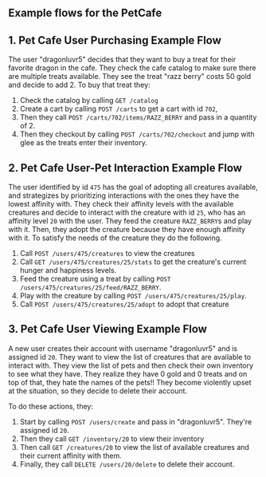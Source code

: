 ## Example flows for the PetCafe

## 1. Pet Cafe User Purchasing Example Flow

The user "dragonluvr5" decides that they want to buy a treat for their favorite dragon in the cafe. They check the cafe catalog to make sure there are multiple treats available. They see the treat "razz berry" costs 50 gold and decide to add 2.
To buy that treat they:
1. Check the catalog by calling ```GET /catalog```
2. Create a cart by calling ```POST /carts``` to get a cart with id `702`,
3. Then they call ```POST /carts/702/items/RAZZ_BERRY``` and pass in a quantity of 2.
4. Then they checkout by calling ```POST /carts/702/checkout``` and jump with glee as the treats enter their inventory. 

## 2. Pet Cafe User-Pet Interaction Example Flow

The user identified by id `475` has the goal of adopting all creatures available, and strategizes by prioritizing interactions with the ones they have the lowest affinity with.
They check their affinity levels with the available creatures and decide to interact with the creature with id `25`, who has an affinity level `20` with the user. They feed the creature `RAZZ_BERRY`s and play with it. Then, they adopt the creature because they have enough affinity with it.
To satisfy the needs of the creature they do the following.

1. Call `POST /users/475/creatures` to view the creatures
2. Call `GET /users/475/creatures/25/stats` to get the creature's current hunger and happiness levels.
3. Feed the creature using a treat by calling `POST /users/475/creatures/25/feed/RAZZ_BERRY`.
4. Play with the creature by calling `POST /users/475/creatures/25/play`.
5. Call `POST /users/475/creatures/25/adopt` to adopt that creature
 

## 3. Pet Cafe User Viewing Example Flow

A new user creates their account with username "dragonluvr5" and is assigned id `20`. They want to view the list of creatures that are available to interact with. 
They view the list of pets and then check their own inventory to see what they have. They realize they have 0 gold and 0 treats and on top of that, they hate 
the names of the pets!! They become violently upset at the situation, so they decide to delete their account.

To do these actions, they:
1. Start by calling `POST /users/create` and pass in "dragonluvr5". They're assigned id `20`.
2. Then they call ```GET /inventory/20``` to view their inventory
3. Then call ```GET /creatures/20``` to view the list of available creatures and their current affinity with them.
4. Finally, they call ```DELETE /users/20/delete``` to delete their account.
